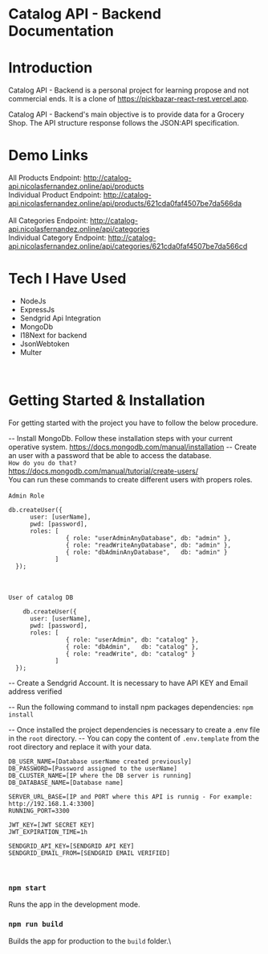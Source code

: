 # Catalog API - Backend Documentation

# Introduction

Catalog API - Backend is a personal project for learning propose and not commercial ends.
It is a clone of https://pickbazar-react-rest.vercel.app.

Catalog API - Backend's main objective is to provide data for a Grocery Shop. The API structure response follows the JSON:API specification.

# Demo Links

All Products Endpoint: http://catalog-api.nicolasfernandez.online/api/products
<br>
Individual Product Endpoint: http://catalog-api.nicolasfernandez.online/api/products/621cda0faf4507be7da566da
<br><br>
All Categories Endpoint: http://catalog-api.nicolasfernandez.online/api/categories
<br>
Individual Category Endpoint: http://catalog-api.nicolasfernandez.online/api/categories/621cda0faf4507be7da566cd

# Tech I Have Used

- NodeJs
- ExpressJs
- Sendgrid Api Integration
- MongoDb
- I18Next for backend
- JsonWebtoken
- Multer

<br>

# Getting Started & Installation

For getting started with the project you have to follow the below procedure.

-- Install MongoDb. Follow these installation steps with your current operative system. https://docs.mongodb.com/manual/installation
-- Create an user with a password that be able to access the database.
<br>
`How do you do that?`
<br>
https://docs.mongodb.com/manual/tutorial/create-users/
<br>
You can run these commands to create different users with propers roles.
<br><br>
`Admin Role`

```
db.createUser({
      user: [userName],
      pwd: [password],
      roles: [
                { role: "userAdminAnyDatabase", db: "admin" },
                { role: "readWriteAnyDatabase", db: "admin" },
                { role: "dbAdminAnyDatabase",   db: "admin" }
             ]
  });
```

<br><br>
`User of catalog DB`

```
    db.createUser({
      user: [userName],
      pwd: [password],
      roles: [
                { role: "userAdmin", db: "catalog" },
                { role: "dbAdmin",   db: "catalog" },
                { role: "readWrite", db: "catalog" }
             ]
  });
```

-- Create a Sendgrid Account. It is necessary to have API KEY and Email address verified

-- Run the following command to install npm packages dependencies:
`npm install`

-- Once installed the project dependencies is necessary to create a .env file in the `root` directory.
-- You can copy the content of `.env.template` from the root directory and replace it with your data.
<br>

```
DB_USER_NAME=[Database userName created previously]
DB_PASSWORD=[Password assigned to the userName]
DB_CLUSTER_NAME=[IP where the DB server is running]
DB_DATABASE_NAME=[Database name]

SERVER_URL_BASE=[IP and PORT where this API is runnig - For example: http://192.168.1.4:3300]
RUNNING_PORT=3300

JWT_KEY=[JWT SECRET KEY]
JWT_EXPIRATION_TIME=1h

SENDGRID_API_KEY=[SENDGRID API KEY]
SENDGRID_EMAIL_FROM=[SENDGRID EMAIL VERIFIED]
```

<br>

### `npm start`

Runs the app in the development mode.

### `npm run build`

Builds the app for production to the `build` folder.\
